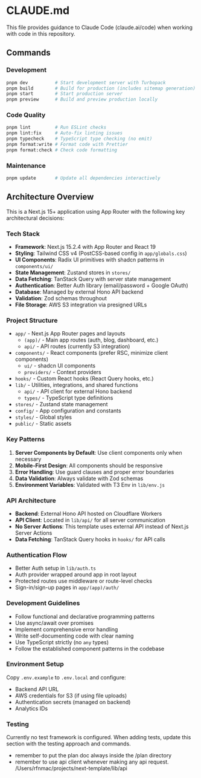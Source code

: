 # CLAUDE.md

This file provides guidance to Claude Code (claude.ai/code) when working with code in this repository.

## Commands

### Development
```bash
pnpm dev          # Start development server with Turbopack
pnpm build        # Build for production (includes sitemap generation)
pnpm start        # Start production server
pnpm preview      # Build and preview production locally
```

### Code Quality
```bash
pnpm lint         # Run ESLint checks
pnpm lint:fix     # Auto-fix linting issues
pnpm typecheck    # TypeScript type checking (no emit)
pnpm format:write # Format code with Prettier
pnpm format:check # Check code formatting
```

### Maintenance
```bash
pnpm update       # Update all dependencies interactively
```

## Architecture Overview

This is a Next.js 15+ application using App Router with the following key architectural decisions:

### Tech Stack
- **Framework**: Next.js 15.2.4 with App Router and React 19
- **Styling**: Tailwind CSS v4 (PostCSS-based config in `app/globals.css`)
- **UI Components**: Radix UI primitives with shadcn patterns in `components/ui/`
- **State Management**: Zustand stores in `stores/`
- **Data Fetching**: TanStack Query with server state management
- **Authentication**: Better Auth library (email/password + Google OAuth)
- **Database**: Managed by external Hono API backend
- **Validation**: Zod schemas throughout
- **File Storage**: AWS S3 integration via presigned URLs

### Project Structure
- `app/` - Next.js App Router pages and layouts
  - `(app)/` - Main app routes (auth, blog, dashboard, etc.)
  - `api/` - API routes (currently S3 integration)
- `components/` - React components (prefer RSC, minimize client components)
  - `ui/` - shadcn UI components
  - `providers/` - Context providers
- `hooks/` - Custom React hooks (React Query hooks, etc.)
- `lib/` - Utilities, integrations, and shared functions
  - `api/` - API client for external Hono backend
  - `types/` - TypeScript type definitions
- `stores/` - Zustand state management
- `config/` - App configuration and constants
- `styles/` - Global styles
- `public/` - Static assets

### Key Patterns
1. **Server Components by Default**: Use client components only when necessary
2. **Mobile-First Design**: All components should be responsive
3. **Error Handling**: Use guard clauses and proper error boundaries
4. **Data Validation**: Always validate with Zod schemas
5. **Environment Variables**: Validated with T3 Env in `lib/env.js`

### API Architecture
- **Backend**: External Hono API hosted on Cloudflare Workers
- **API Client**: Located in `lib/api/` for all server communication
- **No Server Actions**: This template uses external API instead of Next.js Server Actions
- **Data Fetching**: TanStack Query hooks in `hooks/` for API calls

### Authentication Flow
- Better Auth setup in `lib/auth.ts`
- Auth provider wrapped around app in root layout
- Protected routes use middleware or route-level checks
- Sign-in/sign-up pages in `app/(app)/auth/`

### Development Guidelines
- Follow functional and declarative programming patterns
- Use async/await over promises
- Implement comprehensive error handling
- Write self-documenting code with clear naming
- Use TypeScript strictly (no `any` types)
- Follow the established component patterns in the codebase

### Environment Setup
Copy `.env.example` to `.env.local` and configure:
- Backend API URL
- AWS credentials for S3 (if using file uploads)
- Authentication secrets (managed on backend)
- Analytics IDs

### Testing
Currently no test framework is configured. When adding tests, update this section with the testing approach and commands.
- remember to put the plan doc always inside the /plan directory
- remember to use api client whenever making any api request. /Users/rfnmac/projects/next-template/lib/api